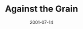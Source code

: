 ---
layout: message
category: message
series: "Counter-Cultural"
title: "Against the Grain"
date: 2001-07-14
message_id: 324
---